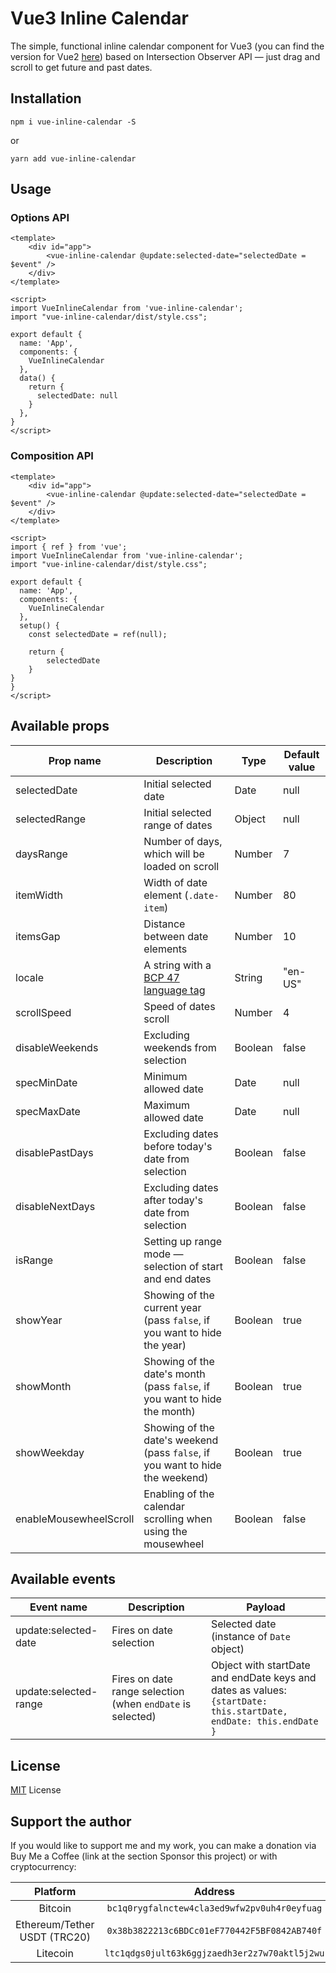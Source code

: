 # Vue3 Inline Calendar

The simple, functional inline calendar component for Vue3 (you can find the version for Vue2 [here](https://github.com/SashaJarvi/vue2-inline-calendar)) based on Intersection Observer API — just drag and scroll to get future and past dates.

## Installation

`npm i vue-inline-calendar -S`

or

`yarn add vue-inline-calendar`

## Usage

### Options API
```
<template>
    <div id="app">
        <vue-inline-calendar @update:selected-date="selectedDate = $event" />
    </div>
</template>

<script>
import VueInlineCalendar from 'vue-inline-calendar';
import "vue-inline-calendar/dist/style.css";

export default {
  name: 'App',
  components: {
    VueInlineCalendar
  },
  data() {
    return {
      selectedDate: null
    }
  },
}
</script>
```

### Composition API
```
<template>
    <div id="app">
        <vue-inline-calendar @update:selected-date="selectedDate = $event" />
    </div>
</template>

<script>
import { ref } from 'vue';
import VueInlineCalendar from 'vue-inline-calendar';
import "vue-inline-calendar/dist/style.css";

export default {
  name: 'App',
  components: {
    VueInlineCalendar
  },
  setup() {
    const selectedDate = ref(null);
    
    return {
        selectedDate
    }
}
}
</script>
```

## Available props
| Prop name              | Description                                                                              | Type    | Default value |
|------------------------|------------------------------------------------------------------------------------------|---------|---------------|
| selectedDate           | Initial selected date                                                                    | Date    | null          |
| selectedRange          | Initial selected range of dates                                                          | Object  | null          |
| daysRange              | Number of days, which will be loaded on scroll                                           | Number  | 7             |
| itemWidth              | Width of date element (`.date-item`)                                                     | Number  | 80            |
| itemsGap               | Distance between date elements                                                           | Number  | 10            |
| locale                 | A string with a [BCP 47 language tag](https://www.techonthenet.com/js/language_tags.php) | String  | "en-US"       |
| scrollSpeed            | Speed of dates scroll                                                                    | Number  | 4             |
| disableWeekends        | Excluding weekends from selection                                                        | Boolean | false         |
| specMinDate            | Minimum allowed date                                                                     | Date    | null          |
| specMaxDate            | Maximum allowed date                                                                     | Date    | null          |
| disablePastDays        | Excluding dates before today's date from selection                                       | Boolean | false         |
| disableNextDays        | Excluding dates after today's date from selection                                        | Boolean | false         |
| isRange                | Setting up range mode — selection of start and end dates                                 | Boolean | false         |
| showYear               | Showing of the current year (pass `false`, if you want to hide the year)                 | Boolean | true          |
| showMonth              | Showing of the date's month (pass `false`, if you want to hide the month)                | Boolean | true          |
| showWeekday            | Showing of the date's weekend (pass `false`, if you want to hide the weekend)            | Boolean | true          |
| enableMousewheelScroll | Enabling of the calendar scrolling when using the mousewheel                             | Boolean | false         |

## Available events
| Event name            | Description                                                | Payload                                                                                                                |
|-----------------------|------------------------------------------------------------|------------------------------------------------------------------------------------------------------------------------|
| update:selected-date  | Fires on date selection                                    | Selected date (instance of `Date` object)                                                                              |
| update:selected-range | Fires on date range selection (when `endDate` is selected) | Object with startDate and endDate keys and dates as values: <br/>`{startDate: this.startDate, endDate: this.endDate }` |

## License
[MIT](https://github.com/SashaJarvi/vue2-inline-calendar/blob/main/LICENSE) License

## Support the author
If you would like to support me and my work, you can make a donation via Buy Me a Coffee (link at the section Sponsor this project) or with cryptocurrency:

|           Platform           |                    Address                    |
|:----------------------------:|:---------------------------------------------:|
|           Bitcoin            | `bc1q0rygfalnctew4cla3ed9wfw2pv0uh4r0eyfuag`  |
| Ethereum/Tether USDT (TRC20) | `0x38b3822213c6BDCc01eF770442F5BF0842AB740f`  |
|           Litecoin           | `ltc1qdgs0jult63k6ggjzaedh3er2z7w70aktl5j2wu` |

